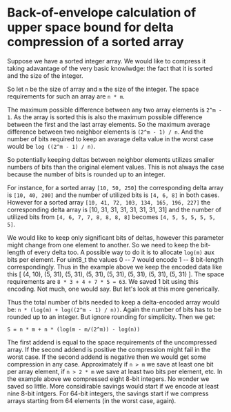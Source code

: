 # Back-of-envelope calculation of upper space bound for delta compression of a sorted array

Suppose we have a sorted integer array. We would like to compress it taking adavantage of the very basic knowlwdge: the fact that it is sorted and the size of the integer.

So let `n` be the size of array and `m` the size of the integer. The space requirements for such an array are `n * m`.

The maximum possible difference between any two array elements is `2^m - 1`. As the array is sorted this is also the maximum possible difference between the first and the last array elements. So the maximum average difference between two neighbor elements is `(2^m - 1) / n`. And the number of bits required to keep an avarage delta value in the worst case would be `log ((2^m - 1) / n)`.

So potentially keeping deltas between neighbor elements utilizes smaller numbers of bits than the original element values. This is not always the case because the number of bits is rounded up to an integer.

For instance, for a sorted array `[10, 50, 250]` the corresponding delta array is `[10, 40, 200]` and the number of utilized bits is `[4, 6, 8]` in both cases. However for a sorted array `[10, 41, 72, 103, 134, 165, 196, 227]` the corresponding delta array is [10, 31, 31, 31, 31, 31, 31, 31] and the number of utilized bits from `[4, 6, 7, 7, 8, 8, 8, 8]` becomes `[4, 5, 5, 5, 5, 5, 5]`.

We would like to keep only significant bits of deltas, however this parameter might change from one element to another. So we need to keep the bit-length of every delta too. A possible way to do it is to allocate `log(m)` aux bits per element. For uint8_t the values 0 -- 7 would encode 1 -- 8 bit-length correspondingly. Thus in the example above we keep the encoded data like this [ (4, 10), (5, 31), (5, 31), (5, 31), (5, 31), (5, 31), (5, 31), (5, 31) ]. The space requirements are `8 * 3 + 4 + 7 * 5 = 63`. We saved 1 bit using this encoding. Not much, one would say. But let's look at this more generically.

Thus the total number of bits needed to keep a delta-encoded array would be: `n * (log(m) + log((2^m - 1) / n))`. Again the number of bits has to be rounded up to an integer. But ignore rounding for simplicity. Then we get:

`S = n * m + n * (log(m - m/(2^m)) - log(n))`

The first addend is equal to the space requirements of the uncompressed array. If the second addend is positive the compression might fail in the worst case. If the second addend is negative then we would get some compression in any case. Approximately if `n > m` we save at least one bit per array element, if `n > 2 * m` we save at least two bits per element, etc. In the example above we compressed eight 8-bit integers. No wonder we saved so little. More considirable savings would start if we encode at least nine 8-bit intgers. For 64-bit integers, the savings start if we compress arrays starting from 64 elements (in the worst case, again).
